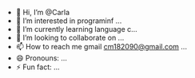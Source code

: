 - 👋 Hi, I’m @Carla
- 👀 I’m interested in programinf ...
- 🌱 I’m currently learning language c...
- 💞️ I’m looking to collaborate on ...
- 📫 How to reach me gmail cm182090@gmail.com ...
- 😄 Pronouns: ...
- ⚡ Fun fact: ...

<!---
Carla-7002/Carla-7002 is a ✨ special ✨ repository because its `README.md` (this file) appears on your GitHub profile.
You can click the Preview link to take a look at your changes.
--->
